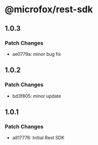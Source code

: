 # @microfox/rest-sdk

## 1.0.3

### Patch Changes

- ae0779a: minor bug fix

## 1.0.2

### Patch Changes

- bd3f805: minor update

## 1.0.1

### Patch Changes

- a817776: Initial Rest SDK
